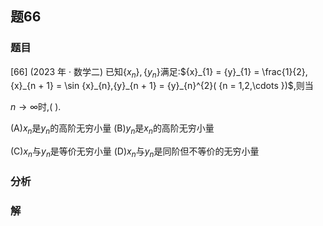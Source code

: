 ## 题66
### 题目
[66] (2023 年 · 数学二) 已知$\{  {x}_{n}\}  ,\{  {y}_{n}\}$满足:${x}_{1} = {y}_{1} = \frac{1}{2},{x}_{n + 1} = \sin {x}_{n},{y}_{n + 1} = {y}_{n}^{2}( {n = 1,2,\cdots })$,则当

$n \rightarrow  \infty$时,(   ).

(A)${x}_{n}$是${y}_{n}$的高阶无穷小量 (B)${y}_{n}$是${x}_{n}$的高阶无穷小量

(C)${x}_{n}$与${y}_{n}$是等价无穷小量 (D)${x}_{n}$与${y}_{n}$是同阶但不等价的无穷小量
### 分析

### 解